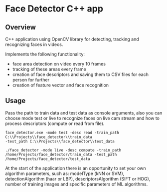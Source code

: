 # Face Detector C++ app

## Overview

C++ application using OpenCV library for detecting, tracking and recognizing faces in videos.

Implements the following functionality:
- face area detection on video every 10 frames
- tracking of these areas every frame
- creation of face descriptors and saving them to CSV files for each person for further
- creation of feature vector and face recognition

## Usage

Pass the path to train data and test data as console arguments, also you can choose mode
test or live to recognize faces on live cam stream and how to process descriptors (compute or
read from file).

```
face_detector.exe -mode test -desc read -train_path C:\\Projects\\face_detector\\train_data
-test_path C:\\Projects\\face_detector\\test_data

./face_detector -mode live -desc compute -train_path
/home/Projects/face_detector/train_data -test_path /home/Projects/face_detector/test_data
```

At the start of the application there is an opportunity to set your own algorithm parameters, such
as: modelType (kNN or SVM), detectionAlgorithm (haar or LBP), descriptorsAlgorithm (SIFT
or HOG), number of training images and specific parameters of ML algorithms.
